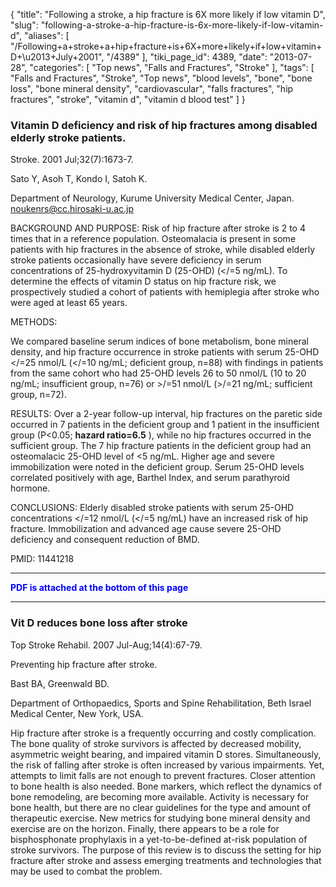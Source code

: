 {
    "title": "Following a stroke, a hip fracture is 6X more likely if low vitamin D",
    "slug": "following-a-stroke-a-hip-fracture-is-6x-more-likely-if-low-vitamin-d",
    "aliases": [
        "/Following+a+stroke+a+hip+fracture+is+6X+more+likely+if+low+vitamin+D+\u2013+July+2001",
        "/4389"
    ],
    "tiki_page_id": 4389,
    "date": "2013-07-28",
    "categories": [
        "Top news",
        "Falls and Fractures",
        "Stroke"
    ],
    "tags": [
        "Falls and Fractures",
        "Stroke",
        "Top news",
        "blood levels",
        "bone",
        "bone loss",
        "bone mineral density",
        "cardiovascular",
        "falls fractures",
        "hip fractures",
        "stroke",
        "vitamin d",
        "vitamin d blood test"
    ]
}


### Vitamin D deficiency and risk of hip fractures among disabled elderly stroke patients.

Stroke. 2001 Jul;32(7):1673-7.

Sato Y, Asoh T, Kondo I, Satoh K.

Department of Neurology, Kurume University Medical Center, Japan. noukenrs@cc.hirosaki-u.ac.jp

BACKGROUND AND PURPOSE: Risk of hip fracture after stroke is 2 to 4 times that in a reference population. Osteomalacia is present in some patients with hip fractures in the absence of stroke, while disabled elderly stroke patients occasionally have severe deficiency in serum concentrations of 25-hydroxyvitamin D (25-OHD) (</=5 ng/mL). To determine the effects of vitamin D status on hip fracture risk, we prospectively studied a cohort of patients with hemiplegia after stroke who were aged at least 65 years.

METHODS:

We compared baseline serum indices of bone metabolism, bone mineral density, and hip fracture occurrence in stroke patients with serum 25-OHD </=25 nmol/L (</=10 ng/mL; deficient group, n=88) with findings in patients from the same cohort who had 25-OHD levels 26 to 50 nmol/L (10 to 20 ng/mL; insufficient group, n=76) or >/=51 nmol/L (>/=21 ng/mL; sufficient group, n=72).

RESULTS: Over a 2-year follow-up interval, hip fractures on the paretic side occurred in 7 patients in the deficient group and 1 patient in the insufficient group (P<0.05;  **hazard ratio=6.5** ), while no hip fractures occurred in the sufficient group. The 7 hip fracture patients in the deficient group had an osteomalacic 25-OHD level of <5 ng/mL. Higher age and severe immobilization were noted in the deficient group. Serum 25-OHD levels correlated positively with age, Barthel Index, and serum parathyroid hormone.

CONCLUSIONS: Elderly disabled stroke patients with serum 25-OHD concentrations </=12 nmol/L (</=5 ng/mL) have an increased risk of hip fracture. Immobilization and advanced age cause severe 25-OHD deficiency and consequent reduction of BMD.

PMID:     11441218

---

 **<span style="color:#00F;">PDF is attached at the bottom of this page</span>** 

---

### Vit D reduces bone loss after stroke

Top Stroke Rehabil. 2007 Jul-Aug;14(4):67-79.

Preventing hip fracture after stroke.

Bast BA, Greenwald BD.

Department of Orthopaedics, Sports and Spine Rehabilitation, Beth Israel Medical Center, New York, USA.

Hip fracture after stroke is a frequently occurring and costly complication. The bone quality of stroke survivors is affected by decreased mobility, asymmetric weight bearing, and impaired vitamin D stores. Simultaneously, the risk of falling after stroke is often increased by various impairments. Yet, attempts to limit falls are not enough to prevent fractures. Closer attention to bone health is also needed. Bone markers, which reflect the dynamics of bone remodeling, are becoming more available. Activity is necessary for bone health, but there are no clear guidelines for the type and amount of therapeutic exercise. New metrics for studying bone mineral density and exercise are on the horizon. Finally, there appears to be a role for bisphosphonate prophylaxis in a yet-to-be-defined at-risk population of stroke survivors. The purpose of this review is to discuss the setting for hip fracture after stroke and assess emerging treatments and technologies that may be used to combat the problem.